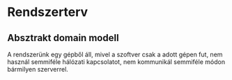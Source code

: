 Rendszerterv
============

Absztrakt domain modell
-----------------------
A rendszerünk egy gépből áll, mivel a szoftver csak a adott gépen fut, nem használ semmiféle 
hálózati kapcsolatot, nem kommunikál semmiféle módon bármilyen szerverrel.
